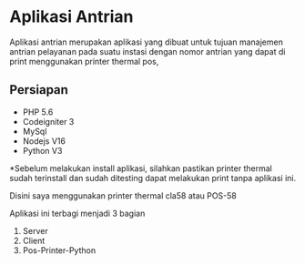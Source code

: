 # Aplikasi Antrian

Aplikasi antrian merupakan aplikasi yang dibuat untuk tujuan manajemen antrian pelayanan pada suatu instasi dengan nomor antrian yang dapat di print menggunakan printer thermal pos,

## Persiapan
- PHP 5.6
- Codeigniter 3
- MySql
- Nodejs V16
- Python V3

*Sebelum melakukan install aplikasi, silahkan pastikan printer thermal sudah terinstall dan sudah ditesting dapat melakukan print tanpa aplikasi ini.

Disini saya menggunakan printer thermal cla58 atau POS-58

Aplikasi ini terbagi menjadi 3 bagian
1. Server
2. Client
3. Pos-Printer-Python